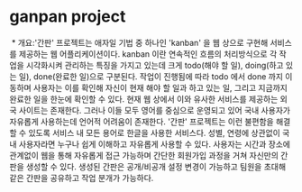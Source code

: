 # ganpan project
  * 개요:'간판' 프로젝트는 애자일 기법 중 하나인 'kanban' 을 웹 상으로 구현해 서비스를 제공하는 웹 어플리케이션이다. kanban 이란 연속적인 흐름의 처리방식으로 각 작업을 시각화시켜 관리하는 특징을 가지고 있는데 크게 todo(해야 할 일), doing(하고 있는 일), done(완료한 일)으로 구분된다. 작업이 진행됨에 따라 todo 에서 done 까지 이동하며 사용자는 이를 확인해 자신이 현재 해야 할 일과 하고 있는 일, 그리고 지금까지 완료한 일을 한눈에 확인할 수 있다.  현재 웹 상에서 이와 유사한 서비스를 제공하는 외국 사이트는 존재한다. 그러나 이들 모두 영어를 중심으로 운영되고 있어 국내 사용자가 자유롭게 사용하는데 언어적 어려움이 존재한다. '간판' 프로젝트는 이런 불편함을 해결할 수 있도록 서비스 내 모든 용어로 한글을 사용한 서비스다. 성별, 연령에 상관없이 국내 사용자라면 누구나 쉽게 이해하고 자유롭게 사용할 수 있다.  사용자는 시간과 장소에 관계없이 웹을 통해 자유롭게 접근 가능하며 간단한 회원가입 과정을 거쳐 자신만의 간판을 생성할 수 있다. 생성된 간판은 공개/비공개 설정 변경이 가능하고 팀원을 초대해 같은 간판을 공유하고 작업 분개가 가능하다.
